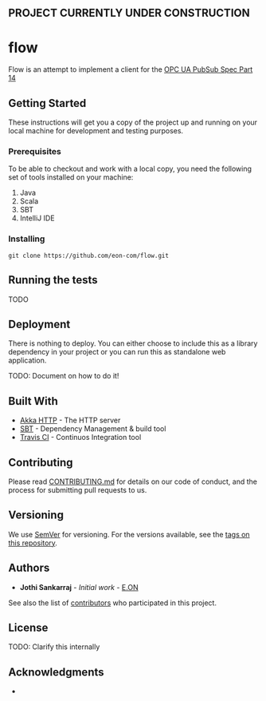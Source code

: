 ## PROJECT CURRENTLY UNDER CONSTRUCTION

# flow

Flow is an attempt to implement a client for the [OPC UA PubSub Spec Part 14](https://opcfoundation.org/developer-tools/specifications-unified-architecture/part-14-pubsub)

## Getting Started

These instructions will get you a copy of the project up and running on your local machine for development and testing purposes. 

### Prerequisites

To be able to checkout and work with a local copy, you need the following set of tools installed on your machine:

1. Java
2. Scala
3. SBT
4. IntelliJ IDE

### Installing

```
git clone https://github.com/eon-com/flow.git
```

## Running the tests

TODO

## Deployment

There is nothing to deploy. You can either choose to include this as a library dependency in your project or you can run this
as standalone web application.

TODO: Document on how to do it!

## Built With

* [Akka HTTP](https://doc.akka.io/docs/akka-http/current/index.html) - The HTTP server
* [SBT](https://www.scala-sbt.org/) - Dependency Management & build tool
* [Travis CI](https://travis-ci.org/) - Continuos Integration tool

## Contributing

Please read [CONTRIBUTING.md]() for details on our code of conduct, and the process for submitting pull requests to us.

## Versioning

We use [SemVer](http://semver.org/) for versioning. For the versions available, see the [tags on this repository](https://github.com/eon-com/flow/tags). 

## Authors

* **Jothi Sankarraj** - *Initial work* - [E.ON](https://github.com/eon-com)

See also the list of [contributors](https://github.com/eon-com/flow/contributors) who participated in this project.

## License

TODO: Clarify this internally

## Acknowledgments

* 

